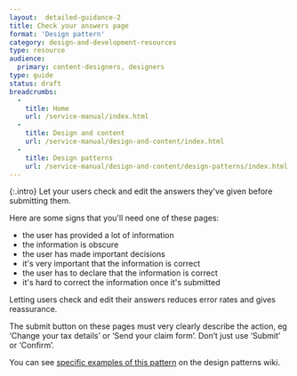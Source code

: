 ```yaml
---
layout:  detailed-guidance-2
title: Check your answers page
format: 'Design pattern' 
category: design-and-development-resources
type: resource
audience:
  primary: content-designers, designers
type: guide
status: draft
breadcrumbs:
  -
    title: Home
    url: /service-manual/index.html
  -
    title: Design and content
    url: /service-manual/design-and-content/index.html
  -
    title: Design patterns
    url: /service-manual/design-and-content/design-patterns/index.html
---
```


{:.intro}
Let your users check and edit the answers they've given before submitting them.

Here are some signs that you'll need one of these pages:

* the user has provided a lot of information
* the information is obscure
* the user has made important decisions
* it's very important that the information is correct
* the user has to declare that the information is correct
* it's hard to correct the information once it's submitted

Letting users check and edit their answers reduces error rates and gives reassurance.

The submit button on these pages must very clearly describe the action, eg ‘Change your tax details’ or ‘Send your claim form’. 
Don’t just use ‘Submit’ or ‘Confirm’. 

You can see [specific examples of this pattern](https://designpatterns.hackpad.com/Check-and-edit-your-answers-2DSpTH9J0wU) on the design patterns wiki. 

